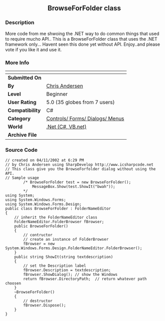 ﻿<div align="center">

## BrowseForFolder class


</div>

### Description

More code from me shwoing the .NET way to do common things that used to require mucho API.. This is a BrowseForFolder class that uses the .NET framework only... Havent seen this done yet without API. Enjoy..and please vote if you like it and use it.
 
### More Info
 


<span>             |<span>
---                |---
**Submitted On**   |
**By**             |[Chris Andersen](https://github.com/Planet-Source-Code/PSCIndex/blob/master/ByAuthor/chris-andersen.md)
**Level**          |Beginner
**User Rating**    |5.0 (35 globes from 7 users)
**Compatibility**  |C\#
**Category**       |[Controls/ Forms/ Dialogs/ Menus](https://github.com/Planet-Source-Code/PSCIndex/blob/master/ByCategory/controls-forms-dialogs-menus__10-3.md)
**World**          |[\.Net \(C\#, VB\.net\)](https://github.com/Planet-Source-Code/PSCIndex/blob/master/ByWorld/net-c-vb-net.md)
**Archive File**   |[](https://github.com/Planet-Source-Code/chris-andersen-browseforfolder-class__10-199/archive/master.zip)





### Source Code

```
// created on 04/11/2002 at 6:29 PM
// by Chris Andersen using SharpDevelop http://www.icsharpcode.net
// This class give you the BrowseForfolder dialog without using the API.
// Sample usage
		/* BrowseForFolder test = new BrowseForFolder();
			MessageBox.Show(test.ShowIt("bwah"));
		*/
using System;
using System.Windows.Forms;
using System.Windows.Forms.Design;
public class BrowseForFolder : FolderNameEditor
{
	// inherit the FolderNameEditor class
	FolderNameEditor.FolderBrowser fBrowser;
	public BrowseForFolder()
	{
		// contructor
		// create an instance of FolderBrowser
		fBrowser = new System.Windows.Forms.Design.FolderNameEditor.FolderBrowser();
	}
	public string ShowIt(string textdescription)
	{
		// set the Description label
		fBrowser.Description = textdescription;
		fBrowser.ShowDialog(); // show the Windows
		return fBrowser.DirectoryPath;  // return whatever path choosen
	}
	~BrowseForFolder()
	{
		// destructor
		fBrowser.Dispose();
	}
}
```

